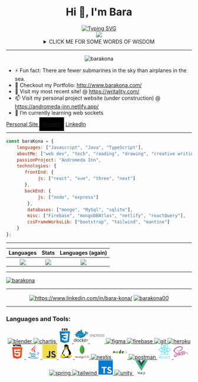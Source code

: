 <h1 align="center">Hi 👋, I'm Bara</h1>
<div align="center">
    <a href="https://git.io/typing-svg"><img src="https://readme-typing-svg.demolab.com?font=Fira+Code&pause=1000&color=F7D95D&width=435&lines=A+Passionate+Fullstack+Developer+" alt="Typing SVG" /></a>
</div>

<div align="center">
    <img src="https://media.tenor.com/_DOBjnGspYAAAAAC/code-coding.gif" />
</div>

<div align="center">
<details align="center"><summary>CLICK ME FOR SOME WORDS OF WISDOM</summary>
<p>

```javascript
console.log("Some words of wisdom ;)")
```

</p>
</details>
</div>
<hr/>
<p align="center"> <img src="https://komarev.com/ghpvc/?username=barakona&label=Profile%20views&color=0e75b6&style=flat" alt="barakona" /> </p>

- ⚡ Fun fact: There are fewer submarines in the sky than airplanes in the sea.
- 🔭 Checkout my Portfolio: http://www.barakona.com/
- 🤔 Visit my most recent site! @ https://writality.com/
- 📫 Visit my personal project website (under construction) @ https://andromeda-inn.netlify.app/ 
- 🌱 I’m currently learning web sockets

<div>
    <a href="http://www.barakona.com/"> Personal Site </a>
    <a style="padding:10px; background-color: black;" href="https://andromeda-inn.netlify.app/" target="_blank" rel="noreferrer">Project</a>
    <a href="https://www.linkedin.com/in/bara-kona/" target="_blank" rel="noreferrer">LinkedIn</a>
</div>
<hr/>

```javascript
const baraKona = {
    languages: ["Javascript", "Java", "TypeScript"],
    aboutMe: ["web dev", "tech", "reading", "drawing", "creative writing"],
    passionProject: "Andromeda Inn",
    technologies: {
       frontEnd: {
            js: ["react", "vue", "three", "next"]
       },
       backEnd: {
            js: ["node", "express"]
        },
        databases: ["mongo", "MySql", "sqlite"],
        misc: ["Firebase", "mongoDBAtlas", "netlify", "reactQuery"],
        cssFrameWorksLib: ["bootstrap", "tailwind", "mantine"]
    }
};
```

<hr/>

<!--Github Stats-->
| Languages             |  Stats |  Languages (again)  |
:-------------------------:|:-------------------------: | :-------------------------: |
|<img align="center" style="max-width: 300px" src="https://github-readme-stats.vercel.app/api/top-langs/?username=BaraKona&exclude_repo=Wordpress&theme=dracula"/> |<img align="center" style="max-width: 300px" src="https://github-readme-stats.vercel.app/api?username=BaraKona&theme=dracula"/> | <img align="center" style="max-width: 300px" src="https://github-readme-stats.vercel.app/api/top-langs/?username=BaraKona&exclude_repo=Wordpress&theme=dracula"/>

<hr/>
<p align="center" style="display:flex; align-items: center; flex-gap: 30px;"> <a href="https://github.com/ryo-ma/github-profile-trophy"><img src="https://github-profile-trophy.vercel.app/?username=barakona" alt="barakona" /></a> </p>

<hr/>
<p align="center">
<a href="https://linkedin.com/in/https://www.linkedin.com/in/bara-kona/" target="blank"><img align="center" src="https://raw.githubusercontent.com/rahuldkjain/github-profile-readme-generator/master/src/images/icons/Social/linked-in-alt.svg" alt="https://www.linkedin.com/in/bara-kona/" height="30" width="40" /></a>
<a href="https://instagram.com/barakona00" target="blank"><img align="center" src="https://raw.githubusercontent.com/rahuldkjain/github-profile-readme-generator/master/src/images/icons/Social/instagram.svg" alt="barakona00" height="30" width="40" /></a>
</p>

<hr/>
<h3 align="left">Languages and Tools:</h3>
<p align="center"> <a href="https://www.blender.org/" target="_blank" rel="noreferrer"> <img src="https://download.blender.org/branding/community/blender_community_badge_white.svg" alt="blender" width="40" height="40"/> </a> <a href="https://www.chartjs.org" target="_blank" rel="noreferrer"> <img src="https://www.chartjs.org/media/logo-title.svg" alt="chartjs" width="40" height="40"/> </a> <a href="https://www.w3schools.com/css/" target="_blank" rel="noreferrer"> <img src="https://raw.githubusercontent.com/devicons/devicon/master/icons/css3/css3-original-wordmark.svg" alt="css3" width="40" height="40"/> </a> <a href="https://www.docker.com/" target="_blank" rel="noreferrer"> <img src="https://raw.githubusercontent.com/devicons/devicon/master/icons/docker/docker-original-wordmark.svg" alt="docker" width="40" height="40"/> </a> <a href="https://expressjs.com" target="_blank" rel="noreferrer"> <img src="https://raw.githubusercontent.com/devicons/devicon/master/icons/express/express-original-wordmark.svg" alt="express" width="40" height="40"/> </a> <a href="https://www.figma.com/" target="_blank" rel="noreferrer"> <img src="https://www.vectorlogo.zone/logos/figma/figma-icon.svg" alt="figma" width="40" height="40"/> </a> <a href="https://firebase.google.com/" target="_blank" rel="noreferrer"> <img src="https://www.vectorlogo.zone/logos/firebase/firebase-icon.svg" alt="firebase" width="40" height="40"/> </a> <a href="https://git-scm.com/" target="_blank" rel="noreferrer"> <img src="https://www.vectorlogo.zone/logos/git-scm/git-scm-icon.svg" alt="git" width="40" height="40"/> </a> <a href="https://heroku.com" target="_blank" rel="noreferrer"> <img src="https://www.vectorlogo.zone/logos/heroku/heroku-icon.svg" alt="heroku" width="40" height="40"/> </a> <a href="https://www.w3.org/html/" target="_blank" rel="noreferrer"> <img src="https://raw.githubusercontent.com/devicons/devicon/master/icons/html5/html5-original-wordmark.svg" alt="html5" width="40" height="40"/> </a> <a href="https://www.java.com" target="_blank" rel="noreferrer"> <img src="https://raw.githubusercontent.com/devicons/devicon/master/icons/java/java-original.svg" alt="java" width="40" height="40"/> </a> <a href="https://developer.mozilla.org/en-US/docs/Web/JavaScript" target="_blank" rel="noreferrer"> <img src="https://raw.githubusercontent.com/devicons/devicon/master/icons/javascript/javascript-original.svg" alt="javascript" width="40" height="40"/> </a> <a href="https://www.linux.org/" target="_blank" rel="noreferrer"> <img src="https://raw.githubusercontent.com/devicons/devicon/master/icons/linux/linux-original.svg" alt="linux" width="40" height="40"/> </a> <a href="https://www.mongodb.com/" target="_blank" rel="noreferrer"> <img src="https://raw.githubusercontent.com/devicons/devicon/master/icons/mongodb/mongodb-original-wordmark.svg" alt="mongodb" width="40" height="40"/> </a> <a href="https://nextjs.org/" target="_blank" rel="noreferrer"> <img src="https://cdn.worldvectorlogo.com/logos/nextjs-2.svg" alt="nextjs" width="40" height="40"/> </a> <a href="https://nodejs.org" target="_blank" rel="noreferrer"> <img src="https://raw.githubusercontent.com/devicons/devicon/master/icons/nodejs/nodejs-original-wordmark.svg" alt="nodejs" width="40" height="40"/> </a> <a href="https://postman.com" target="_blank" rel="noreferrer"> <img src="https://www.vectorlogo.zone/logos/getpostman/getpostman-icon.svg" alt="postman" width="40" height="40"/> </a> <a href="https://reactjs.org/" target="_blank" rel="noreferrer"> <img src="https://raw.githubusercontent.com/devicons/devicon/master/icons/react/react-original-wordmark.svg" alt="react" width="40" height="40"/> </a> <a href="https://sass-lang.com" target="_blank" rel="noreferrer"> <img src="https://raw.githubusercontent.com/devicons/devicon/master/icons/sass/sass-original.svg" alt="sass" width="40" height="40"/> </a> <a href="https://spring.io/" target="_blank" rel="noreferrer"> <img src="https://www.vectorlogo.zone/logos/springio/springio-icon.svg" alt="spring" width="40" height="40"/> </a> <a href="https://tailwindcss.com/" target="_blank" rel="noreferrer"> <img src="https://www.vectorlogo.zone/logos/tailwindcss/tailwindcss-icon.svg" alt="tailwind" width="40" height="40"/> </a> <a href="https://www.typescriptlang.org/" target="_blank" rel="noreferrer"> <img src="https://raw.githubusercontent.com/devicons/devicon/master/icons/typescript/typescript-original.svg" alt="typescript" width="40" height="40"/> </a> <a href="https://unity.com/" target="_blank" rel="noreferrer"> <img src="https://www.vectorlogo.zone/logos/unity3d/unity3d-icon.svg" alt="unity" width="40" height="40"/> </a> <a href="https://vuejs.org/" target="_blank" rel="noreferrer"> <img src="https://raw.githubusercontent.com/devicons/devicon/master/icons/vuejs/vuejs-original-wordmark.svg" alt="vuejs" width="40" height="40"/> </a> </p>




